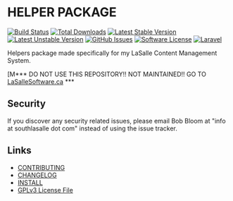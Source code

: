 # HELPER PACKAGE

[![Build Status](https://img.shields.io/travis/lasallecms/lasallecms-l5-helpers-pkg/master.svg?style=flat-square)](https://travis-ci.org/lasallecms/lasallecms-l5-helpers-pkg)
[![Total Downloads](https://img.shields.io/packagist/dt/lasallecms/helpers.svg?style=flat-square)](https://packagist.org/packages/lasallecms/helpers)
[![Latest Stable Version](https://poser.pugx.org/lasallecms/helpers/v/stable.svg)](https://packagist.org/packages/lasallecms/helpers)
[![Latest Unstable Version](https://poser.pugx.org/lasallecms/helpers/v/unstable.svg)](https://packagist.org/packages/lasallecms/helpers)
[![GitHub Issues](https://img.shields.io/github/issues/lasallecms/lasallecms-l5-helpers-pkg.svg)](https://github.com/lasallecms/lasallecms-l5-helpers-pkg/issues)
[![Software License](https://img.shields.io/badge/license-GPLv3-brightgreen.svg?style=flat-square)](LICENSE.md)
[![Laravel](https://img.shields.io/badge/Laravel-v5.1-brightgreen.svg?style=flat-square)](http://laravel.com)


Helpers package made specifically for my LaSalle Content Management System. 


[M*** DO NOT USE THIS REPOSITORY!! NOT MAINTAINED!! GO TO [LaSalleSoftware.ca](https://lasallesoftware.ca) ***


## Security

If you discover any security related issues, please email Bob Bloom at "info at southlasalle dot com" instead of using the issue tracker.


## Links

* [CONTRIBUTING](CONTRIBUTING.md)
* [CHANGELOG](CHANGELOG.md)
* [INSTALL](INSTALL.md)
* [GPLv3 License File](LICENSE.md)



